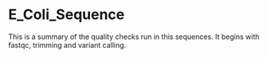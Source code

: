 # E_Coli_Sequence
This is a summary of the quality checks run in this sequences. It begins with fastqc, trimming and variant calling.

